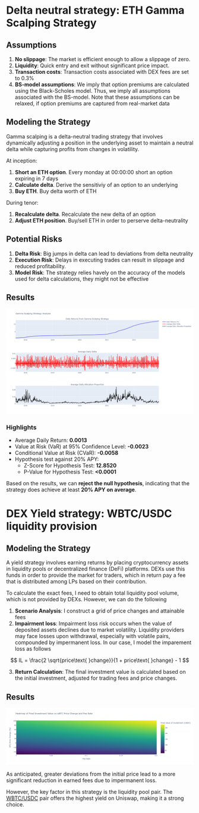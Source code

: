 # Delta neutral strategy: ETH Gamma Scalping Strategy

## Assumptions

1. **No slippage**: The market is efficient enough to allow a slippage of zero.
2. **Liquidity**: Quick entry and exit without significant price impact.
3. **Transaction costs**: Transaction costs associated with DEX fees are set to 0.3%
4. **BS-model assumptions**: We imply that option premiums are calculated using the Black-Scholes model. Thus, we imply all assumptions associated with the BS-model. Note that these assumptions can be relaxed, if option premiums are captured from real-market data 


## Modeling the Strategy

Gamma scalping is a delta-neutral trading strategy that involves dynamically adjusting a position in the underlying asset to maintain a neutral delta while capturing profits from changes in volatility.

At inception:
1. **Short an ETH option**. Every monday at 00:00:00 short an option expiring in 7 days
2. **Calculate delta**. Derive the sensitiviy of an option to an underlying
3. **Buy ETH**. Buy delta worth of ETH

During tenor:
1. **Recalculate delta**. Recalculate the new delta of an option
2. **Adjust ETH position**. Buy/sell ETH in order to perserve delta-neutrality


## Potential Risks

1. **Delta Risk**: Big jumps in delta can lead to deviations from delta neutrality
2. **Execution Risk**: Delays in executing trades can result in slippage and reduced profitability.
4. **Model Risk**: The strategy relies havely on the accuracy of the models used for delta calculations, they might not be effective

## Results

![Delta Neutral Strategy](delta_neutral_strategy.png)

### Highlights

- Average Daily Return: **0.0013**
- Value at Risk (VaR) at 95% Confidence Level: **-0.0023**
- Conditional Value at Risk (CVaR): **-0.0058**
- Hypothesis test against 20% APY:
    - Z-Score for Hypothesis Test: **12.8520**
    - P-Value for Hypothesis Test: **<0.0001**

Based on the results, we can **reject the null hypothesis**, indicating that the strategy does achieve at least **20% APY on average**.


# DEX Yield strategy: WBTC/USDC liquidity provision

## Modeling the Strategy

A yield strategy involves earning returns by placing cryptocurrency assets in liquidity pools or decentralized finance (DeFi) platforms. DEXs use this funds in order to provide the market for traders, which in return pay a fee that is distributed among LPs based on their contribution. 

To calculate the exact fees, I need to obtain total liquidity pool volume, which is not provided by DEXs. However, we can do the following

1. **Scenario Analysis**: I construct a grid of price changes and attainable fees
2. **Impairment loss**: Impairment loss risk occurs when the value of deposited assets declines due to market volatility. Liquidity providers may face losses upon withdrawal, especially with volatile pairs, compounded by impermanent loss. In our case, I model the imparement loss as follows

$$
IL = \frac{2  \sqrt{price\text{ }change}}{1 + price\text{ }change} - 1
$$

3. **Return Calculation**: The final investment value is calculated based on the initial investment, adjusted for trading fees and price changes.


## Results

![Yield Strategy Results](yield_strategy.png)

As anticipated, greater deviations from the initial price lead to a more significant reduction in earned fees due to impermanent loss.

However, the key factor in this strategy is the liquidity pool pair. The [WBTC/USDC](https://app.uniswap.org/explore/pools/polygon/0xeEF1A9507B3D505f0062f2be9453981255b503c8) pair offers the highest yield on Uniswap, making it a strong choice.